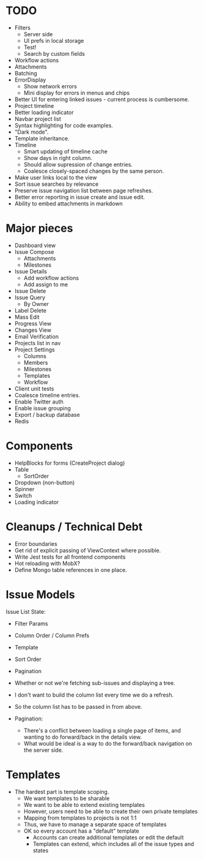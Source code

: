 # TODO

* Filters
  * Server side
  * UI prefs in local storage
  * Test!
  * Search by custom fields
* Workflow actions
* Attachments
* Batching
* ErrorDisplay
  * Show network errors
  * Mini display for errors in menus and chips
* Better UI for entering linked issues - current process is cumbersome.
* Project timeline
* Better loading indicator
* Navbar project list
* Syntax highlighting for code examples.
* "Dark mode".
* Template inheritance.
* Timeline
  * Smart updating of timeline cache
  * Show days in right column.
  * Should allow supression of change entries.
  * Coalesce closely-spaced changes by the same person.
* Make user links local to the view
* Sort issue searches by relevance
* Preserve issue navigation list between page refreshes.
* Better error reporting in issue create and issue edit.
* Ability to embed attachments in markdown

# Major pieces

* Dashboard view
* Issue Compose
  * Attachments
  * Milestones
* Issue Details
  * Add workflow actions
  * Add assign to me
* Issue Delete
* Issue Query
  * By Owner
* Label Delete
* Mass Edit
* Progress View
* Changes View
* Email Verification
* Projects list in nav
* Project Settings
  * Columns
  * Members
  * Milestones
  * Templates
  * Workflow
* Client unit tests
* Coalesce timeline entries.
* Enable Twitter auth
* Enable issue grouping
* Export / backup database
* Redis

# Components

* HelpBlocks for forms (CreateProject dialog)
* Table
  * SortOrder
* Dropdown (non-button)
* Spinner
* Switch
* Loading indicator

# Cleanups / Technical Debt

* Error boundaries
* Get rid of explicit passing of ViewContext where possible.
* Write Jest tests for all frontend components
* Hot reloading with MobX?
* Define Mongo table references in one place.

# Issue Models

Issue List State:

* Filter Params
* Column Order / Column Prefs
* Template
* Sort Order
* Pagination
* Whether or not we're fetching sub-issues and displaying a tree.

* I don't want to build the column list every time we do a refresh.
* So the column list has to be passed in from above.

* Pagination:
  * There's a conflict between loading a single page of items, and wanting to do forward/back
    in the details view.
  * What would be ideal is a way to do the forward/back navigation on the server side.

# Templates

* The hardest part is template scoping.
  * We want templates to be sharable
  * We want to be able to extend existing templates
  * However, users need to be able to create their own private templates
  * Mapping from templates to projects is not 1:1
  * Thus, we have to manage a separate space of templates
  * OK so every account has a "default" template
    * Accounts can create additional templates or edit the default
    * Templates can extend, which includes all of the issue types and states

